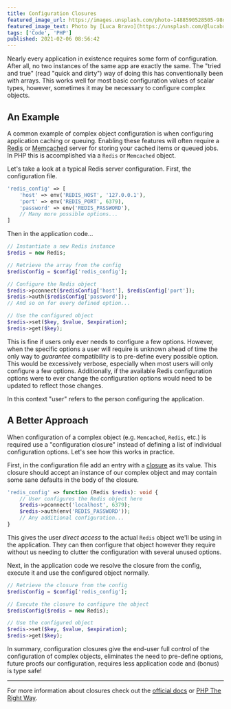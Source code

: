 ```yaml
---
title: Configuration Closures
featured_image_url: https://images.unsplash.com/photo-1488590528505-98d2b5aba04b?ixid=MXwxMjA3fDB8MHxwaG90by1wYWdlfHx8fGVufDB8fHw%3D&auto=format&w=1600
featured_image_text: Photo by [Luca Bravo](https://unsplash.com/@lucabravo?utm_source=unsplash&amp;utm_medium=referral&amp;utm_content=creditCopyText) on [Unsplash](https://unsplash.com/?utm_source=unsplash&amp;utm_medium=referral&amp;utm_content=creditCopyText)
tags: ['Code', 'PHP']
published: 2021-02-06 08:56:42
---
```


<excerpt>
Nearly every application in existence requires some form of configuration. After
all, no two instances of the same app are exactly the same. The "tried and true"
(read "quick and dirty") way of doing this has conventionally been with arrays.
This works well for most basic configuration values of scalar types, however,
sometimes it may be necessary to configure complex objects.
</excerpt>

## An Example

A common example of complex object configuration is when configuring application
caching or queuing. Enabling these features will often require a [Redis][redis]
or [Memcached][memcached] server for storing your cached items or queued jobs. In 
PHP this is accomplished via a `Redis` or `Memcached` object.

Let's take a look at a typical Redis server configuration. First, the
configuration file.

```php
'redis_config' => [
    'host' => env('REDIS_HOST', '127.0.0.1'),
    'port' => env('REDIS_PORT', 6379),
    'password' => env('REDIS_PASSWORD'),
    // Many more possible options...
]
```

Then in the application code...

```php
// Instantiate a new Redis instance
$redis = new Redis;

// Retrieve the array from the config
$redisConfig = $config['redis_config'];

// Configure the Redis object
$redis->pconnect($redisConfig['host'], $redisConfig['port']);
$redis->auth($redisConfig['password']);
// And so on for every defined option...

// Use the configured object
$redis->set($key, $value, $expiration);
$redis->get($key);
```

This is fine if users only ever needs to configure a few options. However, when
the specific options a user will require is unknown ahead of time the only way
to _guarantee_ compatibility is to pre-define every possible option. This would
be excessively verbose, especially when most users will only configure a few
options. Additionally, if the available Redis configuration options were to ever
change the configuration options would need to be updated to reflect those
changes.

<div class="note">
    In this context "user" refers to the person configuring the application.
</div>

## A Better Approach

When configuration of a complex object (e.g. `Memcached`, `Redis`, etc.) is
required use a "configuration closure" instead of defining a list of individual
configuration options. Let's see how this works in practice.

First, in the configuration file add an entry with a [closure][closure-docs] as
its value. This closure should accept an instance of our complex object and may
contain some sane defaults in the body of the closure.

```php
'redis_config' => function (Redis $redis): void {
    // User configures the Redis object here
    $redis->pconnect('localhost', 6379);
    $redis->auth(env('REDIS_PASSWORD'));
    // Any additional configuration...
}
```

This gives the user _direct access_ to the actual `Redis` object we'll be using
in the application. They can then configure that object however they require
without us needing to clutter the configuration with several unused options.

Next, in the application code we resolve the closure from the config, execute it
and use the configured object normally.

```php
// Retrieve the closure from the config
$redisConfig = $config['redis_config'];

// Execute the closure to configure the object
$redisConfig($redis = new Redis);

// Use the configured object
$redis->set($key, $value, $expiration);
$redis->get($key);
```

In summary, configuration closures give the end-user full control of the 
configuration of complex objects, eliminates the need to pre-define options, 
future proofs our configuration, requires less application code and (bonus) is
type safe!

---

For more information about closures check out the [official docs][closure-docs]
or [PHP The Right Way][php-the-right-way].

[redis]: https://github.com/phpredis/phpredis#classes-and-methods
[memcached]: https://www.php.net/manual/en/class.memcached
[closure-docs]: https://www.php.net/manual/en/functions.anonymous.php
[php-the-right-way]: https://phptherightway.com/pages/Functional-Programming.html
